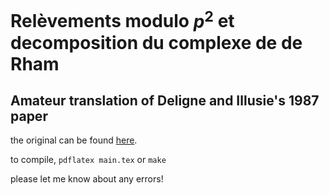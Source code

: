 # Relèvements modulo $p^2$ et decomposition du complexe de de Rham
## Amateur translation of Deligne and Illusie's 1987 paper

the original can be found [here](https://publications.ias.edu/node/403).

to compile, `pdflatex main.tex` or `make` 

please let me know about any errors!

